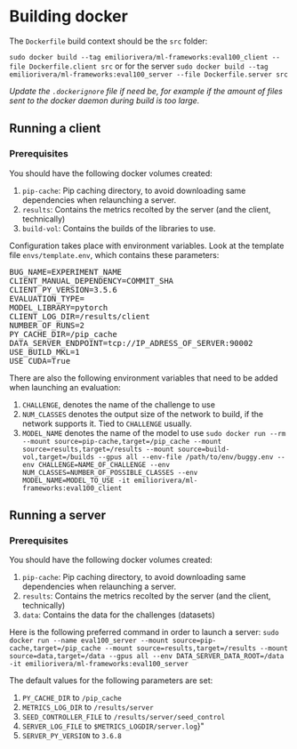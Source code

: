# Building docker
The `Dockerfile` build context should be the `src` folder:

`sudo docker build --tag emiliorivera/ml-frameworks:eval100_client --file Dockerfile.client src`
or for the server
`sudo docker build --tag emiliorivera/ml-frameworks:eval100_server --file Dockerfile.server src`

_Update the `.dockerignore` file if need be, for example if the amount of files sent to the docker daemon during build is too large._

## Running a client

### Prerequisites
You should have the following docker volumes created:
1. `pip-cache`: Pip caching directory, to avoid downloading same dependencies when relaunching a server.
2. `results`: Contains the metrics recolted by the server (and the client, technically)
3. `build-vol`: Contains the builds of the libraries to use.

Configuration takes place with environment variables. Look at the template file `envs/template.env`, which contains these parameters:
<pre>
BUG_NAME=EXPERIMENT_NAME
CLIENT_MANUAL_DEPENDENCY=COMMIT_SHA
CLIENT_PY_VERSION=3.5.6
EVALUATION_TYPE=
MODEL_LIBRARY=pytorch
CLIENT_LOG_DIR=/results/client
NUMBER_OF_RUNS=2
PY_CACHE_DIR=/pip_cache
DATA_SERVER_ENDPOINT=tcp://IP_ADRESS_OF_SERVER:90002
USE_BUILD_MKL=1
USE_CUDA=True
</pre>
There are also the following environment variables that need to be added when launching an evaluation:
1. `CHALLENGE`, denotes the name of the challenge to use
2. `NUM_CLASSES` denotes the output size of the network to build, if the network supports it. Tied to `CHALLENGE` usually.
3. `MODEL_NAME` denotes the name of the model to use
`sudo docker run --rm --mount source=pip-cache,target=/pip_cache --mount source=results,target=/results --mount source=build-vol,target=/builds --gpus all --env-file /path/to/env/buggy.env --env CHALLENGE=NAME_OF_CHALLENGE --env NUM_CLASSES=NUMBER_OF_POSSIBLE_CLASSES --env MODEL_NAME=MODEL_TO_USE -it emiliorivera/ml-frameworks:eval100_client`

## Running a server

### Prerequisites
You should have the following docker volumes created:
1. `pip-cache`: Pip caching directory, to avoid downloading same dependencies when relaunching a server.
2. `results`: Contains the metrics recolted by the server (and the client, technically)
3. `data`: Contains the data for the challenges (datasets)

Here is the following preferred command in order to launch a server:
`sudo docker run --name eval100_server --mount source=pip-cache,target=/pip_cache --mount source=results,target=/results --mount source=data,target=/data --gpus all --env DATA_SERVER_DATA_ROOT=/data -it emiliorivera/ml-frameworks:eval100_server`

The default values for the following parameters are set:
1. `PY_CACHE_DIR` to `/pip_cache`
2. `METRICS_LOG_DIR` to `/results/server`
3. `SEED_CONTROLLER_FILE` to `/results/server/seed_control`
4. `SERVER_LOG_FILE` to `$METRICS_LOGDIR/server.log`}"
5. `SERVER_PY_VERSION` to `3.6.8`
